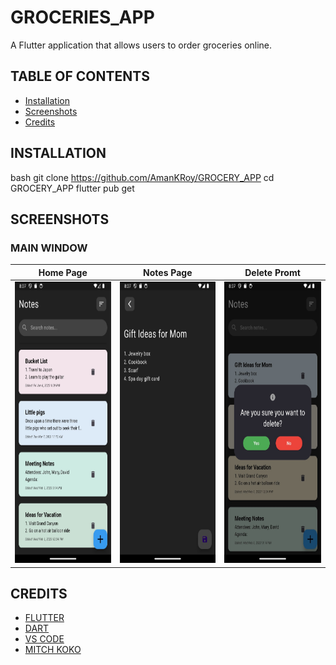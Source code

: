# GROCERIES_APP
A Flutter application that allows users to order groceries online.



##  TABLE OF CONTENTS

- [Installation](#installation)
- [Screenshots](#screenshots)
- [Credits](#credits)

## INSTALLATION

bash
git clone https://github.com/AmanKRoy/GROCERY_APP
cd GROCERY_APP
flutter pub get


## SCREENSHOTS

### MAIN WINDOW





| Home Page | Notes Page | Delete Promt |
| --- | --- | --- |
|  <img src="./assets/homepage.jpg" alt="Screenshot 1" height=450>  | <img src="./assets/home.jpg" alt="Screenshot 2" height=450> | <img src="./assets/delete.jpg" alt="Screenshot 3" height=450> |


## CREDITS

- [FLUTTER](https://flutter.dev/)
- [DART](https://dart.dev/)
- [VS CODE](https://code.visualstudio.com/)
- [MITCH KOKO](https://www.youtube.com/watch?v=yLtpMqvMgdY)